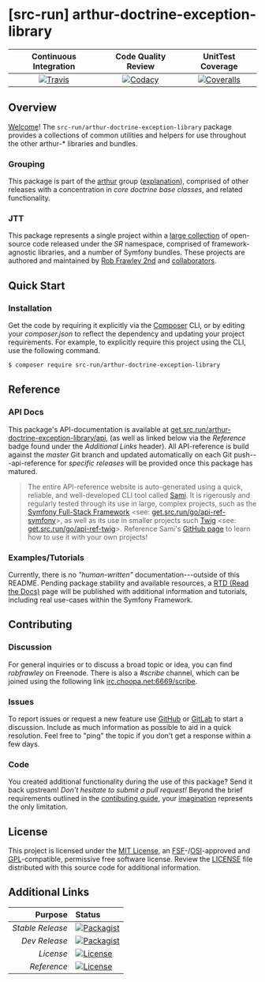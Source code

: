 # [src-run] arthur-doctrine-exception-library

| Continuous Integration |   Code Quality Review   |    UnitTest Coverage    |
|:----------------------:|:-----------------------:|:-----------------------:|
| [![Travis](https://get.src.run/arthur-doctrine-exception-library/travis_shield)](https://get.src.run/arthur-doctrine-exception-library/travis) | [![Codacy](https://get.src.run/arthur-doctrine-exception-library/codacy_shield)](https://get.src.run/arthur-doctrine-exception-library/codacy) | [![Coveralls](https://get.src.run/arthur-doctrine-exception-library/coveralls_shield)](https://get.src.run/arthur-doctrine-exception-library/coveralls) |

## Overview

[Welcome](https://get.src.run/go/readme_welcome)!
The `src-run/arthur-doctrine-exception-library` package provides
a collections of common utilities and helpers for use throughout the other arthur-* libraries and bundles.

### Grouping

This package is part of the [arthur](https://get.src.run/arthur-doctrine-exception-library/group)
group ([explanation](https://get.src.run/arthur-doctrine-exception-library/group_explanation)),
comprised of other releases with a concentration in
*core doctrine base classes*,
and related functionality.

### JTT

This package represents a single project within a
[large collection](https://get.src.run/go/explore) of open-source code released
under the *SR* namespace, comprised of framework-agnostic libraries,
and a number of Symfony bundles. These projects are authored and maintained
by [Rob Frawley 2nd](https://get.src.run/rmf) and
[collaborators](https://get.src.run/arthur-doctrine-exception-library/github_collaborators).

## Quick Start

### Installation

Get the code by requiring it explicitly via the [Composer](https://getcomposer.com)
CLI, or by editing your *composer.json* to reflect the dependency and updating
your project requirements. For example, to explicitly require this project using
the CLI, use the following command.

```bash
$ composer require src-run/arthur-doctrine-exception-library
```

## Reference

### API Docs

This package's API-documentation is available at [get.src.run/arthur-doctrine-exception-library/api](https://get.src.run/arthur-doctrine-exception-library/api),
(as well as linked below via the *Reference* badge found under the *Additional Links*
header). All API-reference is build against the *master* Git branch and updated
automatically on each Git push---api-reference for *specific releases* will
be provided once this package has matured.

> The entire API-reference website is auto-generated using a quick,
> reliable, and well-developed CLI tool called [Sami](https://get.src.run/go/sami).
> It is rigerously and regularly tested through its use in large, complex projects,
> such as the [Symfony Full-Stack Framework](https://get.src.run/go/symfony)
> <see: [get.src.run/go/api-ref-symfony](https://get.src.run/go/symfony-api)>, as well
> as its use in smaller projects such
> [Twig](https://get.src.run/go/sami-twig)
> <see: [get.src.run/go/api-ref-twig](https://get.src.run/go/twig-api)>.
> Reference Sami's [GitHub page](https://get.src.run/go/sami) to learn how to use
> it with your own projects!

### Examples/Tutorials

Currently, there is no *"human-written"* documentation---outside of this README.
Pending package stability and available resources, a
[RTD (Read the Docs)](https://get.src.run/go/rtd) page will be published with
additional information and tutorials, including real use-cases within the Symfony
Framework.

## Contributing

### Discussion

For general inquiries or to discuss a broad topic or idea, you can find
*robfrawley* on Freenode. There is also a *#scribe* channel, which can
be joined using the following link
[irc.choopa.net:6669/scribe](irc://irc.choopa.net:6669/scribe).

### Issues

To report issues or request a new feature use
[GitHub](https://get.src.run/arthur-doctrine-exception-library/github_issues)
or [GitLab](https://get.src.run/arthur-doctrine-exception-library/gitlab_issues)
to start a discussion. Include as much information as possible to aid in
a quick resolution. Feel free to "ping" the topic if you don't get a
response within a few days.

### Code

You created additional functionality during the use of this package? Send
it back upstream! *Don't hesitate to submit a pull request!* Beyond the
brief requirements outlined in the
[contibuting guide](https://get.src.run/arthur-doctrine-exception-library/contributing),
your [imagination](https://get.src.run/go/readme_imagination)
represents the only limitation.

## License

This project is licensed under the
[MIT License](https://get.src.run/go/mit), an
[FSF](https://get.src.run/go/fsf)-/[OSI](https://get.src.run/go/osi)-approved
and [GPL](https://get.src.run/go/gpl)-compatible, permissive free software
license. Review the
[LICENSE](https://get.src.run/arthur-doctrine-exception-library/license)
file distributed with this source code for additional information.

## Additional Links

|       Purpose | Status        |
|--------------:|:--------------|
| *Stable Release*    | [![Packagist](https://get.src.run/arthur-doctrine-exception-library/packagist_shield)](https://get.src.run/arthur-doctrine-exception-library/packagist) |
| *Dev Release*    | [![Packagist](https://get.src.run/arthur-doctrine-exception-library/packagist_pre_shield)](https://get.src.run/arthur-doctrine-exception-library/packagist) |
| *License*    | [![License](https://get.src.run/arthur-doctrine-exception-library/license_shield)](https://get.src.run/arthur-doctrine-exception-library/license) |
| *Reference*  | [![License](https://get.src.run/arthur-doctrine-exception-library/api_shield)](https://get.src.run/arthur-doctrine-exception-library/api) |
